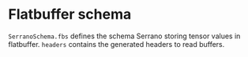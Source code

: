 # Flatbuffer schema

`SerranoSchema.fbs` defines the schema Serrano storing tensor values in flatbuffer.
`headers` contains the generated headers to read buffers.
